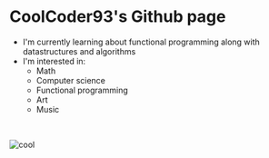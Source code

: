 # CoolCoder93's Github page

- I'm currently learning about functional programming along with datastructures and algorithms
- I'm interested in: 
  - Math
  - Computer science
  - Functional programming
  - Art
  - Music
<br/>

![cool](https://user-images.githubusercontent.com/96700307/202290556-d0be9cf4-ebad-40e1-9e49-6a8a9233b362.png)
